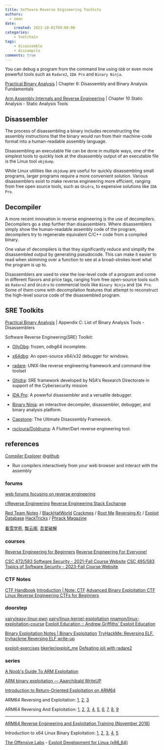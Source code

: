 ```yaml
---
title: Software Reverse Engineering Toolkits
authors:
  - xman
date:
    created: 2023-10-01T09:00:00
categories:
    - toolchain
tags:
    - disassemble
    - discompile
comments: true
---
```


You can debug a program from the command line using `GDB` or even more powerful tools such as `Radare2`, `IDA Pro` and `Binary Ninja`.

<!-- more -->

[Practical Binary Analysis](https://www.amazon.com/Practical-Binary-Analysis-Instrumentation-Disassembly/dp/1593279124) | Chapter 6: Disassembly and Binary Analysis Fundamentals

[Arm Assembly Internals and Reverse Engineering](https://www.amazon.com/Blue-Fox-Assembly-Internals-Analysis/dp/1119745306) | Chapter 10 Static Analysis - Static Analysis Tools

## Disassembler

The process of disassembling a binary includes reconstructing the assembly instructions that the binary would run from their machine-code format into a human-readable assembly language.

Disassembling an executable file can be done in multiple ways, one of the simplest tools to quickly look at the disassembly output of an executable file is the Linux tool `objdump`.

While Linux utilities like `objdump` are useful for quickly disassembling small programs, larger programs require a more convenient solution. Various disassemblers exist to make reverse engineering more efficient, ranging from free open source tools, such as `Ghidra`, to expensive solutions like `IDA Pro`.

## Decompiler

A more recent innovation in reverse engineering is the use of decompilers. Decompilers go a step further than disassemblers. Where disassemblers simply show the human-readable assembly code of the program, decompilers try to regenerate equivalent C/C++ code from a compiled binary.

One value of decompilers is that they significantly reduce and simplify the disassembled output by generating pseudocode. This can make it easier to read when skimming over a function to see at a broad-strokes level what the program is up to.

Disassemblers are used to view the low-level code of a program and come in different flavors and price tags, ranging from free open-source tools such as `Radare2` and `Ghidra` to commercial tools like `Binary Ninja` and `IDA Pro`. Some of them come with decompilation features that attempt to reconstruct the high-level source code of the disassembled program.

## SRE Toolkits

[Practical Binary Analysis](https://www.amazon.com/Practical-Binary-Analysis-Instrumentation-Disassembly/dp/1593279124) | Appendix C: List of Binary Analysis Tools - Disassemblers

Software Reverse Engineering(SRE) Toolkit:

- [OllyDbg](https://www.ollydbg.de/): frozen, odbg64 incomplete.
- [x64dbg](https://x64dbg.com/): An open-source x64/x32 debugger for windows.

- [radare](https://www.radare.org/n/): UNIX-like reverse engineering framework and command-line toolset
- [Ghidra](https://ghidra-sre.org/): SRE framework developed by NSA's Research Directorate in support of the Cybersecurity mission

- [IDA Pro](https://hex-rays.com/ida-pro/): A powerful disassembler and a versatile debugger.
- [Binary Ninja](https://binary.ninja/): an interactive decompiler, disassembler, debugger, and binary analysis platform.

- [Capstone](https://www.capstone-engine.org/): The Ultimate Disassembly Framework.
- [rscloura/Doldrums](https://github.com/rscloura/Doldrums): A Flutter/Dart reverse engineering tool.

## references

[Compiler Explorer](https://gcc.godbolt.org/) @[github](https://github.com/compiler-explorer/compiler-explorer)

- Run compilers interactively from your web browser and interact with the assembly

### forums

[web forums focusing on reverse engineering](https://www.quora.com/What-are-some-popular-web-forums-focusing-on-reverse-engineering)

[r/Reverse Engineering](https://www.reddit.com/r/ReverseEngineering/)
[Reverse Engineering Stack Exchange](https://reverseengineering.stackexchange.com/)

[Red Team Notes](https://www.ired.team/) / [BlackHatWorld](https://www.blackhatworld.com/tags/reverse-engineering/)
[Crackmes](https://crackmes.one/) / [Root Me](https://www.root-me.org/?lang=en)
[Reversing.Kr](http://reversing.kr/) / [Exploit Database](https://www.exploit-db.com/)
[HackTricks](https://book.hacktricks.xyz/) / [Phrack Magazine](http://phrack.org/issues/1/1.html)

[看雪学苑](https://www.kanxue.com/), [飘云阁](https://www.chinapyg.com/), [吾爱破解](https://www.52pojie.cn/)

### courses

[Reverse Engineering for Beginners](https://beginners.re/)
[Reverse Engineering For Everyone!](https://0xinfection.github.io/reversing/)

[CSC 472/583 Software Security - 2021-Fall Course Website](https://www.cs.wcupa.edu/schen/ss2021/)
[CSC 495/583 Topics of Software Security - 2023-Fall Course Website](https://www.cs.wcupa.edu/schen/ss2023/)

### CTF Notes

[CTF Handbook](https://ctf101.org/)
[Introduction | Note: CTF](https://fareedfauzi.gitbook.io/ctf-playbook)
[Advanced Binary Exploitation CTF](https://reverseengineering.stackexchange.com/questions/26764/advanced-binary-exploitation-ctf)
[Linux Reverse Engineering CTFs for Beginners](https://osandamalith.com/2019/02/11/linux-reverse-engineering-ctfs-for-beginners/)

### doorstep

[xairy/easy-linux-pwn](https://github.com/xairy/easy-linux-pwn)
[xairy/linux-kernel-exploitation](https://github.com/xairy/linux-kernel-exploitation)
[nnamon/linux-exploitation-course](https://github.com/nnamon/linux-exploitation-course)
[Exploit Education :: Andrew Griffiths' Exploit Education](https://exploit.education/)

[Binary Exploitation Notes | Binary Exploitation](https://ir0nstone.gitbook.io/notes)
[TryHackMe: Reversing ELF. tryhackme Reversing ELF write-up](https://medium.com/@xiosec/tryhackme-reversing-elf-60ab96969e41)

[exploit-exercises](https://exploit-exercises.com/)
[bkerler/exploit_me](https://github.com/bkerler/exploit_me)
[Defeating ioli with radare2](https://dustri.org/b/defeating-ioli-with-radare2.html)

### series

[A Noob's Guide To ARM Exploitation](https://ad2001.gitbook.io/a-noobs-guide-to-arm-exploitation)

[ARM binary exploitation — Aaarchibald WriteUP](https://medium.com/@chackal/arm-binary-exploitation-aaarchibald-writeup-dd4ae9cd8370)

[Introduction to Return-Oriented Exploitation on ARM64](https://www.slideshare.net/slideshow/introduction-to-returnoriented-exploitation-on-arm64-billy-ellis/110144234)

ARM64 Reversing and Exploitation: [1](https://highaltitudehacks.com/2020/09/05/arm64-reversing-and-exploitation-part-1-arm-instruction-set-heap-overflow.html), [2](https://highaltitudehacks.com/2020/09/06/arm64-reversing-and-exploitation-part-2-use-after-free.html), [3](https://highaltitudehacks.com/2020/09/06/arm64-reversing-and-exploitation-part-3-a-simple-rop-chain.html)

ARM64 Reversing And Exploitation: [1](https://8ksec.io/arm64-reversing-and-exploitation-part-1-arm-instruction-set-simple-heap-overflow/), [2](https://8ksec.io/arm64-reversing-and-exploitation-part-2-use-after-free/), [3](https://8ksec.io/arm64-reversing-and-exploitation-part-3-a-simple-rop-chain/), [4](https://8ksec.io/arm64-reversing-and-exploitation-part-4-using-mprotect-to-bypass-nx-protection-8ksec-blogs/), [5](https://8ksec.io/arm64-reversing-and-exploitation-part-5-writing-shellcode-8ksec-blogs/), [6](https://8ksec.io/arm64-reversing-and-exploitation-part-6-exploiting-an-uninitialized-stack-variable-vulnerability/), [7](https://8ksec.io/arm64-reversing-and-exploitation-part-7-bypassing-aslr-and-nx/), [8](https://8ksec.io/arm64-reversing-and-exploitation-part-8-exploiting-an-integer-overflow-vulnerability/), [9](https://8ksec.io/arm64-reversing-and-exploitation-part-9-exploiting-an-off-by-one-overflow-vulnerability/)

---

[ARM64 Reverse Engineering and Exploitation Training (November 2018)](http://antid0te-sg.com/blog/18-11-12-arm64-reverse-engineering-exploitation-singapore.html)

Introduction to x64 Linux Binary Exploitation: [1](https://valsamaras.medium.com/introduction-to-x64-linux-binary-exploitation-part-1-14ad4a27aeef), [2](https://valsamaras.medium.com/introduction-to-x64-binary-exploitation-part-2-return-into-libc-c325017f465), [3](https://valsamaras.medium.com/introduction-to-x64-linux-binary-exploitation-part-3-rop-chains-3cdcf17e8826), [4](https://valsamaras.medium.com/introduction-to-x64-linux-binary-exploitation-part-4-stack-canaries-e9b6dd2c3127), [5](https://valsamaras.medium.com/introduction-to-x64-linux-binary-exploitation-part-5-aslr-394d0dc8e4fb)

[The Offensive Labs](https://www.theoffensivelabs.com/) - [Exploit Development for Linux (x86_64)](https://www.theoffensivelabs.com/courses/1189391/lectures/25930693)
